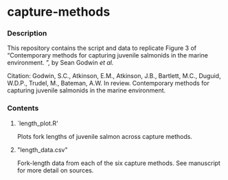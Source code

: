 # capture-methods

### Description ###
This repository contains the script and data to replicate Figure 3 of “Contemporary methods for capturing juvenile salmonids in the marine environment. ”, by Sean Godwin _et al._

Citation: Godwin, S.C., Atkinson, E.M., Atkinson, J.B., Bartlett, M.C., Duguid, W.D.P., Trudel, M., Bateman, A.W. In review. Contemporary methods for capturing juvenile salmonids in the marine environment. 

### Contents ###

1. `length_plot.R'
   
   Plots fork lengths of juvenile salmon across capture methods.
2. "length_data.csv"

   Fork-length data from each of the six capture methods. See manuscript for more detail on sources.
